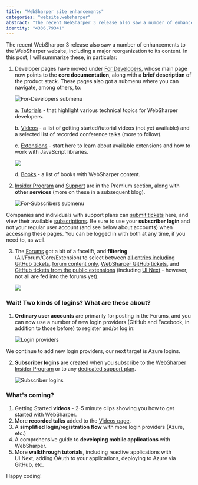 ```yaml
---
title: "WebSharper site enhancements"
categories: "website,websharper"
abstract: "The recent WebSharper 3 release also saw a number of enhancements to the WebSharper website, including a major reorganization to its content. In this post, I will summarize these, in particular [...]"
identity: "4336,79341"
---
```

The recent WebSharper 3 release also saw a number of enhancements to the WebSharper website, including a major reorganization to its content. In this post, I will summarize these, in particular:

 1. Developer pages have moved under [For Developers](http://websharper.com/docs), whose main page now points to the **core documentation**, along with a **brief description** of the product stack.  These pages also got a submenu where you can navigate, among others, to:
 
    ![For-Developers submenu](http://i.imgur.com/y3Bnrn6.png)
 
    a. [Tutorials](http://websharper.com/tutorials) - that highlight various technical topics  for WebSharper developers.
    
    b. [Videos](http://websharper.com/videos) - a list of getting started/tutorial videos (not yet available) and a selected list of recorded conference talks (more to follow).
    
    c. [Extensions](http://websharper.com/extensions) - start here to learn about available extensions and how to work with JavaScript libraries.
    
    ![](http://i.imgur.com/NgiTE2o.png)
    
    d. [Books](http://websharper.com/books) - a list of books with WebSharper content.
 
 2. [Insider Program](http://websharper.com/subscriptions) and [Support](http://websharper.com/support)  are in the Premium section, along with **other services** (more on these in a subsequent blog).
 
    ![For-Subscribers submenu](http://i.imgur.com/4nX0hkh.png)
 
 Companies and individuals with support plans can [submit tickets](http://websharper.com/tickets) here, and view their available [subscriptions](http://websharper.com/licenses). Be sure to use your **subscriber login** and not your regular user account (and see below about accounts) when accessing these pages.  You can be logged in with both at any time, if you need to, as well.
  
 3. The [Forums](http://websharper.com/questions) got a bit of a facelift, and **filtering** (All/Forum/Core/Extension) to select between [all entries including GitHub tickets](http://websharper.com/questions), [forum content only](http://websharper.com/questions?filter=forum), [WebSharper GitHub tickets](http://websharper.com/questions?filter=core), and [GitHub tickets from the public extensions](http://websharper.com/questions?filter=extensions) (including [UI.Next](http://intellifactory.github.io/websharper.ui.next.samples) - however, not all are fed into the forums yet).
 
    ![](http://i.imgur.com/QE26g1o.png)
 
### Wait! Two kinds of logins?  What are these about?

 1. **Ordinary user accounts** are primarily for posting in the Forums, and you can now use a number of new login providers (GitHub and Facebook, in addition to those before) to register and/or log in:

    ![Login providers](http://i.imgur.com/h4o51wEm.png)

 We continue to add new login providers, our next target is Azure logins.
 
 2. **Subscriber logins** are created when you subscribe to the [WebSharper Insider Program](http://websharper.com/subscriptions) or to any [dedicated support plan](http://websharper.com/support).
 
    ![Subscriber logins](http://i.imgur.com/YmqLkC0l.png)
 
### What's coming?

 1. Getting Started **videos** - 2-5 minute clips showing you how to get started with WebSharper.
 2. More **recorded talks** added to the [Videos page](http://websharper.com/videos).
 3. A **simplified login/registration flow** with more login providers (Azure, etc.)
 4. A comprehensive guide to **developing mobile applications** with WebSharper.
 5. More **walkthrough tutorials**, including reactive applications with UI.Next, adding OAuth to your applications, deploying to Azure via GitHub, etc.
 
Happy coding!